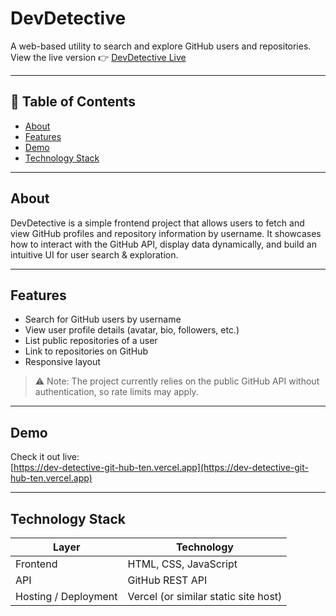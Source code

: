# DevDetective

A web-based utility to search and explore GitHub users and repositories.  
View the live version 👉 [DevDetective Live](https://dev-detective-git-hub-ten.vercel.app)

---

## 🧰 Table of Contents

- [About](#about)  
- [Features](#features)  
- [Demo](#demo)  
- [Technology Stack](#technology-stack)  

---

## About

DevDetective is a simple frontend project that allows users to fetch and view GitHub profiles and repository information by username. It showcases how to interact with the GitHub API, display data dynamically, and build an intuitive UI for user search & exploration.

---

## Features

- Search for GitHub users by username  
- View user profile details (avatar, bio, followers, etc.)  
- List public repositories of a user  
- Link to repositories on GitHub  
- Responsive layout  

> ⚠️ Note: The project currently relies on the public GitHub API without authentication, so rate limits may apply.

---

## Demo

Check it out live:  
[https://dev-detective-git-hub-ten.vercel.app](https://dev-detective-git-hub-ten.vercel.app)

---

## Technology Stack

| Layer | Technology |
|------|-------------|
| Frontend | HTML, CSS, JavaScript |
| API | GitHub REST API |
| Hosting / Deployment | Vercel (or similar static site host) |


